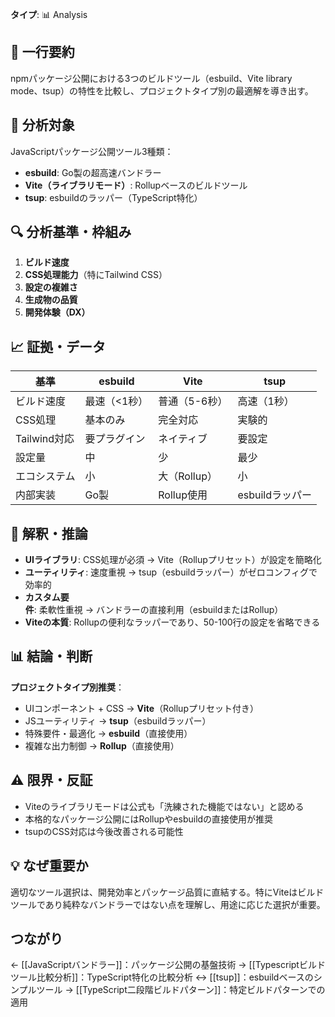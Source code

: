 **タイプ**: 📊 Analysis

## 📝 一行要約
npmパッケージ公開における3つのビルドツール（esbuild、Vite library mode、tsup）の特性を比較し、プロジェクトタイプ別の最適解を導き出す。

## 🎯 分析対象
JavaScriptパッケージ公開ツール3種類：
- **esbuild**: Go製の超高速バンドラー
- **Vite（ライブラリモード）**: Rollupベースのビルドツール
- **tsup**: esbuildのラッパー（TypeScript特化）

## 🔍 分析基準・枠組み
1. **ビルド速度**
2. **CSS処理能力**（特にTailwind CSS）
3. **設定の複雑さ**
4. **生成物の品質**
5. **開発体験（DX）**

## 📈 証拠・データ
| 基準 | esbuild | Vite | tsup |
|------|---------|------|------|
| ビルド速度 | 最速（<1秒） | 普通（5-6秒） | 高速（1秒） |
| CSS処理 | 基本のみ | 完全対応 | 実験的 |
| Tailwind対応 | 要プラグイン | ネイティブ | 要設定 |
| 設定量 | 中 | 少 | 最少 |
| エコシステム | 小 | 大（Rollup） | 小 |
| 内部実装 | Go製 | Rollup使用 | esbuildラッパー |

## 🧠 解釈・推論
- **UIライブラリ**: CSS処理が必須 → Vite（Rollupプリセット）が設定を簡略化
- **ユーティリティ**: 速度重視 → tsup（esbuildラッパー）がゼロコンフィグで効率的
- **カスタム要件**: 柔軟性重視 → バンドラーの直接利用（esbuildまたはRollup）
- **Viteの本質**: Rollupの便利なラッパーであり、50-100行の設定を省略できる

## 📊 結論・判断
**プロジェクトタイプ別推奨**：
- UIコンポーネント + CSS → **Vite**（Rollupプリセット付き）
- JSユーティリティ → **tsup**（esbuildラッパー）
- 特殊要件・最適化 → **esbuild**（直接使用）
- 複雑な出力制御 → **Rollup**（直接使用）

## ⚠️ 限界・反証
- Viteのライブラリモードは公式も「洗練された機能ではない」と認める
- 本格的なパッケージ公開にはRollupやesbuildの直接使用が推奨
- tsupのCSS対応は今後改善される可能性

## 💡 なぜ重要か
適切なツール選択は、開発効率とパッケージ品質に直結する。特にViteはビルドツールであり純粋なバンドラーではない点を理解し、用途に応じた選択が重要。

## つながり
← [[JavaScriptバンドラー]]：パッケージ公開の基盤技術
→ [[Typescriptビルドツール比較分析]]：TypeScript特化の比較分析
↔ [[tsup]]：esbuildベースのシンプルツール
→ [[TypeScript二段階ビルドパターン]]：特定ビルドパターンでの適用
